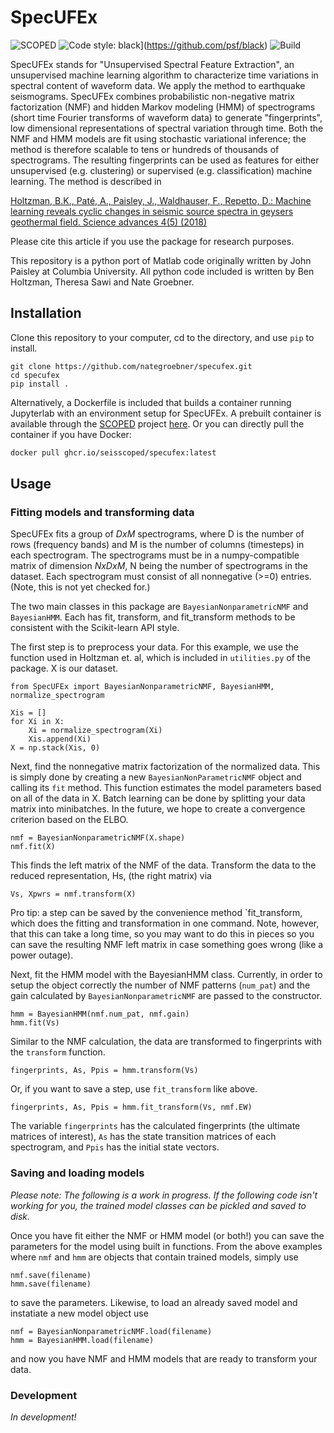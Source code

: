 # SpecUFEx

![SCOPED](https://img.shields.io/endpoint?url=https://runkit.io/wangyinz/scoped/branches/master/Specufex)
![Code style: black](https://img.shields.io/badge/code%20style-black-000000.svg)](https://github.com/psf/black)
![Build](https://github.com/ngroebner/specufex/actions/workflows/python-app.yml/badge.svg)

SpecUFEx stands for "Unsupervised Spectral Feature Extraction", an unsupervised machine learning algorithm to characterize time variations in spectral content of waveform data. We apply the method to earthquake seismograms. SpecUFEx combines probabilistic non-negative matrix factorization (NMF) and hidden Markov modeling (HMM) of spectrograms (short time Fourier transforms of waveform data) to generate "fingerprints", low dimensional representations of spectral variation through time. Both the NMF and HMM models are fit using stochastic variational inference; the method is therefore scalable to tens or hundreds of thousands of spectrograms. The resulting fingerprints can be used as features for either unsupervised (e.g. clustering) or supervised (e.g. classification) machine learning. The method is described in

[Holtzman, B.K., Paté, A., Paisley, J., Waldhauser, F., Repetto, D.: Machine learning reveals cyclic changes in seismic source spectra in geysers geothermal field. Science advances 4(5) (2018)](https://advances.sciencemag.org/content/4/5/eaao2929)

Please cite this article if you use the package for research purposes.

This repository is a python port of Matlab code originally written by John Paisley at Columbia University. All python code included is written by Ben Holtzman, Theresa Sawi and Nate Groebner.

## Installation

Clone this repository to your computer, cd to the directory, and use `pip` to install.

``` shell
git clone https://github.com/nategroebner/specufex.git
cd specufex
pip install .
```

Alternatively, a Dockerfile is included that builds a container running Jupyterlab with an environment setup for SpecUFEx. A prebuilt container is available through the [SCOPED](https://github.com/SeisSCOPED) project [here](https://github.com/SeisSCOPED/specufex/pkgs/container/specufex). Or you can directly pull the container if you have Docker:

```bash
docker pull ghcr.io/seisscoped/specufex:latest
```

## Usage

### Fitting models and transforming data

SpecUFEx fits a group of $D x M$ spectrograms, where D is the number of rows (frequency bands) and M is the number of columns (timesteps) in each spectrogram. The spectrograms must be in a numpy-compatible matrix of dimension $N x D x M$, N being the number of spectrograms in the dataset. Each spectrogram must consist of all nonnegative (>=0) entries. (Note, this is not yet checked for.)

The two main classes in this package are `BayesianNonparametricNMF` and `BayesianHMM`. Each has fit, transform, and fit_transform methods to be consistent with the Scikit-learn API style.

The first step is to preprocess your data. For this example, we use the function used in Holtzman et. al, which is included in `utilities.py` of the package. X is our dataset.

```shell
from SpecUFEx import BayesianNonparametricNMF, BayesianHMM, normalize_spectrogram

Xis = []
for Xi in X:
    Xi = normalize_spectrogram(Xi)
    Xis.append(Xi)
X = np.stack(Xis, 0)
```

Next, find the nonnegative matrix factorization of the normalized data. This is simply done by creating a new `BayesianNonParametricNMF` object and calling its `fit` method. This function estimates the model parameters based on all of the data in X. Batch learning can be done by splitting your data matrix into minibatches. In the future, we hope to create a convergence criterion based on the ELBO.

```shell
nmf = BayesianNonparametricNMF(X.shape)
nmf.fit(X)
```

This finds the left matrix of the NMF of the data. Transform the data to the reduced representation, Hs, (the right matrix) via

`Vs, Xpwrs = nmf.transform(X)`

Pro tip: a step can be saved by the convenience method `fit_transform, which does the fitting and transformation in one command.  Note, however, that this can take a long time, so you may want to do this in pieces so you can save the resulting NMF left matrix in case something goes wrong (like a power outage).

Next, fit the HMM model with the BayesianHMM class. Currently, in order to setup the object correctly the number of NMF patterns (`num_pat`) and the gain calculated by `BayesianNonparametricNMF` are passed to the constructor.

```shell
hmm = BayesianHMM(nmf.num_pat, nmf.gain)
hmm.fit(Vs)
```

Similar to the NMF calculation, the data are transformed to fingerprints with the `transform` function.

`fingerprints, As, Ppis = hmm.transform(Vs)`

Or, if you want to save a step, use `fit_transform` like above.

`fingerprints, As, Ppis = hmm.fit_transform(Vs, nmf.EW)`

The variable `fingerprints` has the calculated fingerprints (the ultimate matrices of interest), `As` has the state transition matrices of each spectrogram, and `Ppis` has the initial state vectors.

### Saving and loading models

*Please note: The following is a work in progress. If the following code isn't working for you, the trained model classes can be pickled and saved to disk.*

Once you have fit either the NMF or HMM model (or both!) you can save the parameters for the model using built in functions. From the above examples where `nmf` and `hmm` are objects that contain trained models, simply use

```shell
nmf.save(filename)
hmm.save(filename)
```

to save the parameters. Likewise, to load an already saved model and instatiate a new model object use

```shell
nmf = BayesianNonparametricNMF.load(filename)
hmm = BayesianHMM.load(filename)
```

and now you have NMF and HMM models that are ready to transform your data.

### Development

*In development!*
